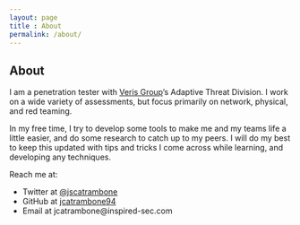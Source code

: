 ```yaml
---
layout: page
title : About
permalink: /about/
---
```


<h2>About</h2>
<p>
I am a penetration tester with    <a href="https://verisgroup.com/">Veris Group</a>’s Adaptive Threat
    Division. I work on a wide variety of assessments, but focus primarily on
    network, physical, and red teaming.
</p>
<p>
    In my free time, I try to develop some tools to make me and my teams life a
    little easier, and do some research to catch up to my peers. I will do my
    best to keep this updated with tips and tricks I come across while
    learning, and developing any techniques.
</p>
<p>
    Reach me at:
</p>
<ul>
    <li>
        Twitter at <a href="https://twitter.com/jscatrambone">@jscatrambone</a>
    </li>
    <li>
        GitHub at <a href="https://github.com/jcatrambone94">jcatrambone94</a>
    </li>
    <li>
        Email at jcatrambone@inspired-sec.com
    </li>
</ul>